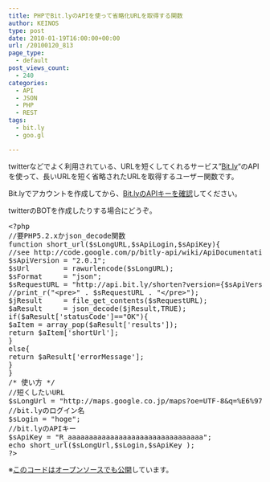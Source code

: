 ```yaml
---
title: PHPでBit.lyのAPIを使って省略化URLを取得する関数
author: KEINOS
type: post
date: 2010-01-19T16:00:00+00:00
url: /20100120_813
page_type:
  - default
post_views_count:
  - 240
categories:
  - API
  - JSON
  - PHP
  - REST
tags:
  - bit.ly
  - goo.gl

---
```

<div class="section">
  <p>
    twitterなどでよく利用されている、URLを短くしてくれるサービス&#8221;<a href="http://bit.ly/" target="_blank">Bit.ly</a>&#8220;のAPIを使って、長いURLを短く省略されたURLを取得するユーザー関数です。
  </p>
  
  <p>
    Bit.lyでアカウントを作成してから、<a href="http://bit.ly/account/your_api_key" target="_blank">Bit.lyのAPIキーを確認</a>してください。
  </p>
  
  <p>
    twitterのBOTを作成したりする場合にどうぞ。
  </p>
  
  <pre class="syntax-highlight">
<span class="synSpecial">&#60;?php</span>
<span class="synComment">//要PHP5.2.xかjson_decode関数</span>
<span class="synPreProc">function</span> short_url<span class="synSpecial">(</span><span class="synStatement">$</span><span class="synIdentifier">sLongURL</span>,<span class="synStatement">$</span><span class="synIdentifier">sApiLogin</span>,<span class="synStatement">$</span><span class="synIdentifier">sApiKey</span><span class="synSpecial">){</span>
<span class="synComment">//see http://code.google.com/p/bitly-api/wiki/ApiDocumentation</span>
<span class="synStatement">$</span><span class="synIdentifier">sApiVersion</span> <span class="synStatement">=</span> &#34;<span class="synConstant">2.0.1</span>&#34;;
<span class="synStatement">$</span><span class="synIdentifier">sUrl</span>        <span class="synStatement">=</span> <span class="synIdentifier">rawurlencode</span><span class="synSpecial">(</span><span class="synStatement">$</span><span class="synIdentifier">sLongURL</span><span class="synSpecial">)</span>;
<span class="synStatement">$</span><span class="synIdentifier">sFormat</span>     <span class="synStatement">=</span> &#34;<span class="synConstant">json</span>&#34;;
<span class="synStatement">$</span><span class="synIdentifier">sRequestURL</span> <span class="synStatement">=</span> &#34;<span class="synConstant">http://api.bit.ly/shorten?version=</span><span class="synSpecial">{</span><span class="synStatement">$</span><span class="synIdentifier">sApiVersion</span><span class="synSpecial">}</span><span class="synConstant">&#38;longUrl=</span><span class="synSpecial">{</span><span class="synStatement">$</span><span class="synIdentifier">sUrl</span><span class="synSpecial">}</span><span class="synConstant">&#38;login=</span><span class="synSpecial">{</span><span class="synStatement">$</span><span class="synIdentifier">sApiLogin</span><span class="synSpecial">}</span><span class="synConstant">&#38;apiKey=</span><span class="synSpecial">{</span><span class="synStatement">$</span><span class="synIdentifier">sApiKey</span><span class="synSpecial">}</span>&#34;;
<span class="synComment">//print_r(&#34;&#60;pre&#62;&#34; . $sRequestURL . &#34;&#60;/pre&#62;&#34;);</span>
<span class="synStatement">$</span><span class="synIdentifier">jResult</span>     <span class="synStatement">=</span> <span class="synIdentifier">file_get_contents</span><span class="synSpecial">(</span><span class="synStatement">$</span><span class="synIdentifier">sRequestURL</span><span class="synSpecial">)</span>;
<span class="synStatement">$</span><span class="synIdentifier">aResult</span>     <span class="synStatement">=</span> json_decode<span class="synSpecial">(</span><span class="synStatement">$</span><span class="synIdentifier">jResult</span>,<span class="synConstant">TRUE</span><span class="synSpecial">)</span>;
<span class="synStatement">if</span><span class="synSpecial">(</span><span class="synStatement">$</span><span class="synIdentifier">aResult</span><span class="synSpecial">[</span>'<span class="synConstant">statusCode</span>'<span class="synSpecial">]</span><span class="synStatement">==</span>&#34;<span class="synConstant">OK</span>&#34;<span class="synSpecial">){</span>
<span class="synStatement">$</span><span class="synIdentifier">aItem</span> <span class="synStatement">=</span> <span class="synIdentifier">array_pop</span><span class="synSpecial">(</span><span class="synStatement">$</span><span class="synIdentifier">aResult</span><span class="synSpecial">[</span>'<span class="synConstant">results</span>'<span class="synSpecial">])</span>;
<span class="synStatement">return</span> <span class="synStatement">$</span><span class="synIdentifier">aItem</span><span class="synSpecial">[</span>'<span class="synConstant">shortUrl</span>'<span class="synSpecial">]</span>;
<span class="synSpecial">}</span>
<span class="synStatement">else</span><span class="synSpecial">{</span>
<span class="synStatement">return</span> <span class="synStatement">$</span><span class="synIdentifier">aResult</span><span class="synSpecial">[</span>'<span class="synConstant">errorMessage</span>'<span class="synSpecial">]</span>;
<span class="synSpecial">}</span>
<span class="synSpecial">}</span>
<span class="synComment">/* 使い方 */</span>
<span class="synComment">//短くしたいURL</span>
<span class="synStatement">$</span><span class="synIdentifier">sLongUrl</span> <span class="synStatement">=</span> &#34;<span class="synConstant">http://maps.google.co.jp/maps?oe=UTF-8&#38;q=%E6%97%A5%E6%9C%AC&#38;um=1&#38;ie=UTF-8&#38;sa=N&#38;hl=ja&#38;tab=wl</span>&#34;;
<span class="synComment">//bit.lyのログイン名</span>
<span class="synStatement">$</span><span class="synIdentifier">sLogin</span> <span class="synStatement">=</span> &#34;<span class="synConstant">hoge</span>&#34;;
<span class="synComment">//bit.lyのAPIキー</span>
<span class="synStatement">$</span><span class="synIdentifier">sApiKey</span> <span class="synStatement">=</span> &#34;<span class="synConstant">R_aaaaaaaaaaaaaaaaaaaaaaaaaaaaaaaa</span>&#34;;
<span class="synPreProc">echo</span> short_url<span class="synSpecial">(</span><span class="synStatement">$</span><span class="synIdentifier">sLongUrl</span>,<span class="synStatement">$</span><span class="synIdentifier">sLogin</span>,<span class="synStatement">$</span><span class="synIdentifier">sApiKey</span> <span class="synSpecial">)</span>;
<span class="synSpecial">?&#62;</span>
</pre>
  
  <p>
    ※<a href="http://moctezuma.googlecode.com/svn/trunk/KEINOS/function.short_url.inc" title="">このコードはオープンソースでも公開</a>しています。
  </p>
</div>